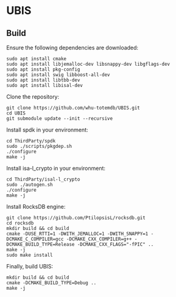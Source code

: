 # UBIS

## Build
Ensure the following dependencies are downloaded:
```
sudo apt install cmake
sudo apt install libjemalloc-dev libsnappy-dev libgflags-dev
sudo apt install pkg-config
sudo apt install swig libboost-all-dev
sudo apt install libtbb-dev
sudo apt install libisal-dev
```

Clone the repository:
```
git clone https://github.com/whu-totemdb/UBIS.git
cd UBIS
git submodule update --init --recursive
```

Install spdk in your environment:
```
cd ThirdParty/spdk
sudo ./scripts/pkgdep.sh
./configure
make -j
```

Install isa-l_crypto in your environment:
```
cd ThirdParty/isal-l_crypto
sudo ./autogen.sh
./configure
make -j
```

Install RocksDB engine:
```
git clone https://github.com/PtilopsisL/rocksdb.git
cd rocksdb
mkdir build && cd build
cmake -DUSE_RTTI=1 -DWITH_JEMALLOC=1 -DWITH_SNAPPY=1 -DCMAKE_C_COMPILER=gcc -DCMAKE_CXX_COMPILER=g++ -DCMAKE_BUILD_TYPE=Release -DCMAKE_CXX_FLAGS="-fPIC" ..
make -j
sudo make install
```

Finally, build UBIS:
```
mkdir build && cd build
cmake -DCMAKE_BUILD_TYPE=Debug ..
make -j
```






